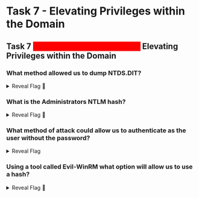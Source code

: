 # Task 7 - Elevating Privileges within the Domain

## Task 7 <mark style="color:red;background-color:red;">Domain Privilege Escalation</mark> Elevating Privileges within the Domain

### What method allowed us to dump NTDS.DIT?

<details>

<summary>Reveal Flag <span data-gb-custom-inline data-tag="emoji" data-code="1f6a9">🚩</span></summary>

:triangular\_flag\_on\_post:`DRSUAPI`

</details>

### What is the Administrators NTLM hash?

<details>

<summary>Reveal Flag <span data-gb-custom-inline data-tag="emoji" data-code="1f6a9">🚩</span></summary>

:triangular\_flag\_on\_post:`0e0363213e37b94221497260b0bcb4fc`

</details>

### What method of attack could allow us to authenticate as the user without the password?

<details>

<summary>Reveal Flag</summary>

:triangular\_flag\_on\_post:`Pass The Hash`

</details>

### Using a tool called Evil-WinRM what option will allow us to use a hash?

<details>

<summary>Reveal Flag <span data-gb-custom-inline data-tag="emoji" data-code="1f6a9">🚩</span></summary>

:triangular\_flag\_on\_post:`-H`

</details>

## &#x20;
